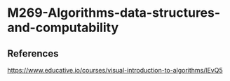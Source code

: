 # M269-Algorithms-data-structures-and-computability




## References 

https://www.educative.io/courses/visual-introduction-to-algorithms/lEvQ5
